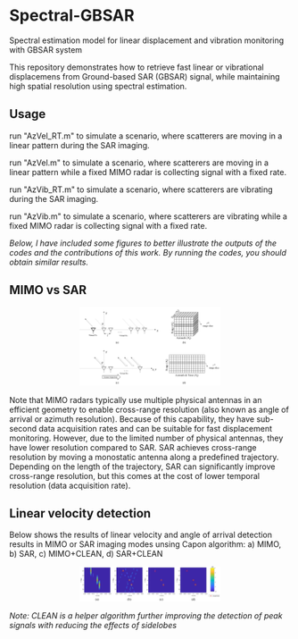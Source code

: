 # Spectral-GBSAR
Spectral estimation model for linear displacement and vibration monitoring with GBSAR system 

This repository demonstrates how to retrieve fast linear or vibrational displacemens from Ground-based SAR (GBSAR) signal, while maintaining high spatial resolution using spectral estimation.
## Usage
run "AzVel_RT.m" to simulate a scenario, where scatterers are moving in a linear pattern during the SAR imaging.

run "AzVel.m" to simulate a scenario, where scatterers are moving in a linear pattern while a fixed MIMO radar is collecting signal with a fixed rate.

run "AzVib_RT.m" to simulate a scenario, where scatterers are vibrating during the SAR imaging.

run "AzVib.m" to simulate a scenario, where scatterers are vibrating while a fixed MIMO radar is collecting signal with a fixed rate.

*Below, I have included some figures to better illustrate the outputs of the codes and the contributions of this work. By running the codes, you should obtain similar results.*

## MIMO vs SAR
<p align="center">
 <img src="results/imaging modes.jpg" width=50%>
</p>

Note that MIMO radars typically use multiple physical antennas in an efficient geometry to enable cross-range resolution (also known as angle of arrival or azimuth resolution). Because of this capability, they have sub-second data acquisition rates and can be suitable for fast displacement monitoring. However, due to the limited number of physical antennas, they have lower resolution compared to SAR. SAR achieves cross-range resolution by moving a monostatic antenna along a predefined trajectory. Depending on the length of the trajectory, SAR can significantly improve cross-range resolution, but this comes at the cost of lower temporal resolution (data acquisition rate).

## Linear velocity detection

Below shows the results of linear velocity and angle of arrival detection results in MIMO or SAR imaging modes unsing Capon algorithm: a) MIMO, b) SAR, c) MIMO+CLEAN, d) SAR+CLEAN
<p align="center">
 <img src="results/Linear Velocity.JPG" width=50%>
</p>

*Note: CLEAN is a helper algorithm further improving the detection of peak signals with reducing the effects of sidelobes*
